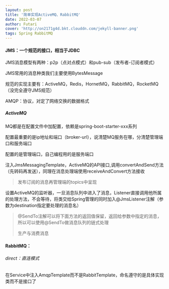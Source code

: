```yaml
---
layout: post
title: '简单实现ActiveMQ、RabbitMQ'
date: 2022-03-07
author: Futari
cover: 'http://on2171g4d.bkt.clouddn.com/jekyll-banner.png'
tags: Spring RabbitMQ
---
```

#### JMS：一个规范的接口，相当于JDBC

JMS消息模型有两种：p2p（点对点模式）和pub-sub（发布者-订阅者模式）

JMS常用的消息种类我们主要使用BytesMessage

规范的实现主要有：ActiveMQ，Redis，HornetMQ，RabbitMQ，RocketMQ（没完全遵守JMS规范）



AMQP：协议，对定了网络交换的数据格式

##### ActiveMQ

MQ都是在配置文件中加配置，依赖是spring-boot-starter-xxx系列

配置最重要的是ip地址和端口（broker-url），说清楚MQ服务在哪，分清楚管理端口和服务端口

配置的是管理端口，自己编程用的是服务端口

注入JmsMessagingTemplate，ActiveMQ的API接口,调用convertAndSend方法（先转码再发送），同理在消息处理端使用receiveAndConvert方法接收

> 发布订阅的消息再管理端的topics中呈现

设置ActiveMQ的监听器，一旦消息队列中进入了消息，Listener直接调用他所属的处理方法，不会等待，将类交给Spring管理的同时加入@JmsListener注解（参数为destination指定要处理的消息名）

> @SendTo注解可以将下面方法的返回值保留，返回给参数中指定的消息，所以可以使用@SendTo做消息队列的链式处理
>
> 生产与消费消息

#### RabbitMQ：

###### direct：直连模式

在Service中注入AmqpTemplate而不是RabbitTemplate，命名遵守的是具体实现类而不是接口了



